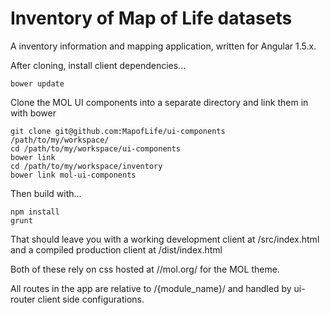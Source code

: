 # Inventory of Map of Life datasets

A inventory information and mapping application, written for Angular 1.5.x.

After cloning, install client dependencies...

```
bower update
```

Clone the MOL UI components into a separate directory and link them in with bower

```
git clone git@github.com:MapofLife/ui-components /path/to/my/workspace/
cd /path/to/my/workspace/ui-components
bower link
cd /path/to/my/workspace/inventory
bower link mol-ui-components
```

Then build with...

```
npm install
grunt
```

That should leave you with a working development client at /src/index.html and a compiled production client at /dist/index.html

Both of these rely on css hosted at //mol.org/ for the MOL theme.

All routes in the app are relative to /{module_name}/ and handled by ui-router client side configurations.
